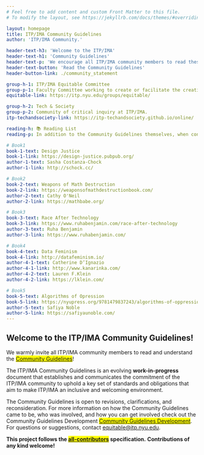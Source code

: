 ```yaml
---
# Feel free to add content and custom Front Matter to this file.
# To modify the layout, see https://jekyllrb.com/docs/themes/#overriding-theme-defaults

layout: homepage
title: ITP/IMA Community Guidelines
author: 'ITP/IMA Community.'

header-text-h3: 'Welcome to the ITP/IMA'
header-text-h1: 'Community Guidelines'
header-text-p: 'We encourage all ITP/IMA community members to read these guidelines.'
header-text-button: 'Read the Community Guidelines'
header-button-link: ./community_statement

group-h-1: ITP/IMA Equitable Committee
group-p-1: Faculty Committee working to create or facilitate the creation of new equitable systems at ITP/IMA.
equitable-link: https://itp.nyu.edu/groups/equitable/

group-h-2: Tech & Society
group-p-2: Community of critical inquiry at ITP/IMA.
itp-techandsociety-link: https://itp-techandsociety.github.io/online/

reading-h: 📚 Reading List
reading-p: In addition to the Community Guidelines themselves, when considering the development of creative computing applications, we recommend a further Reading List which highlights key texts on ethics and technology.

# Book1
book-1-text: Design Justice
book-1-link: https://design-justice.pubpub.org/
author-1-text: Sasha Costanza-Chock
author-1-link: http://schock.cc/

# Book2
book-2-text: Weapons of Math Destruction
book-2-link: https://weaponsofmathdestructionbook.com/
author-2-text: Cathy O'Neil
author-2-link: https://mathbabe.org/

# Book3
book-3-text: Race After Technology
book-3-link: https://www.ruhabenjamin.com/race-after-technology
author-3-text: Ruha Benjamin
author-3-link: https://www.ruhabenjamin.com/

# Book4
book-4-text: Data Feminism
book-4-link: http://datafeminism.io/
author-4-1-text: Catherine D’Ignazio
author-4-1-link: http://www.kanarinka.com/
author-4-2-text: Lauren F.Klein
author-4-2-link: https://lklein.com/

# Book5
book-5-text: Algorithms of Opression
book-5-link: https://nyupress.org/9781479837243/algorithms-of-oppression/
author-5-text: Safiya Noble
author-5-link: https://safiyaunoble.com/
---
```


## Welcome to the ITP/IMA Community Guidelines!

We warmly invite all ITP/IMA community members to read and understand the <mark><a href="community_statement">Community Guidelines</a></mark>!

The ITP/IMA Community Guidelines is an evolving **work-in-progress** document that establishes and communicates the commitment of the ITP/IMA community to uphold a key set of standards and obligations that aim to make ITP/IMA an inclusive and welcoming environment.

The Community Guidelines is open to revisions, clarifications, and reconsideration. For more information on how the Community Guidelines came to be, who was involved, and how you can get involved check out the Community Guidelines Development <mark><a href="development">Community Guidelines Development</a></mark>. For questions or suggestions, contact <a href="mailto:equitable@itp.nyu.edu">equitable@itp.nyu.edu</a>.

<!-- Glossary has not been maintained, instead of deleting it, removing it with this comment to consider adding back in the future -->
<!--  Many terms, concepts, and words in this Community Guidelines may be new or unfamiliar. Please refer to the <mark><a href="glossary">Glossary</a></mark> for clarification of meaning.  Certain words may be highlighted in the Community Guidelines with definitions in order to assist with comprehensibility. -->

**This project follows the <mark><a href="https://github.com/ITPNYU/ITP-IMA-Community-Guidelines" target="_blank">all-contributors</a></mark> specification.**
**Contributions of any kind welcome!**
